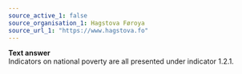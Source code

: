 ```yaml
---
source_active_1: false
source_organisation_1: Hagstova Føroya
source_url_1: "https://www.hagstova.fo"
---
```

<b>Text answer</b>  
Indicators on national poverty are all presented under indicator 1.2.1.
